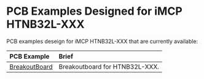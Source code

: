 # PCB Examples Designed for iMCP HTNB32L-XXX 

PCB examples deseign for iMCP HTNB32L-XXX that are currently available:

<div align="center">

| PCB Example |Brief |
|:-------------------|:---------------------------------------------------------------|
| [BreakoutBoard](HTNB32L-XXX-BreakouBoard-V2) | Breakoutboard for HTNB32L-XXX. |

</div>